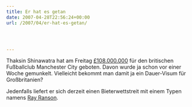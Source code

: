 ```yaml
---
title: Er hat es getan
date: 2007-04-28T22:56:24+00:00
url: /2007/04/er-hat-es-getan/




---
```

Thaksin Shinawatra hat am Freitag [&pound;108.000.000][1] für den britischen Fußballclub Manchester City geboten. Davon wurde ja schon vor einer Woche gemunkelt. Vielleicht bekommt man damit ja ein Dauer-Visum für Großbritanien?

Jedenfalls liefert er sich derzeit einen Bieterwettstreit mit einem Typen namens [Ray Ranson][2].

 [1]: http://www.nationmultimedia.com/2007/04/29/headlines/headlines_30032962.php
 [2]: http://www.google.com/search?hl=en&q=RAY+Ranson&btnG=Google+Search
